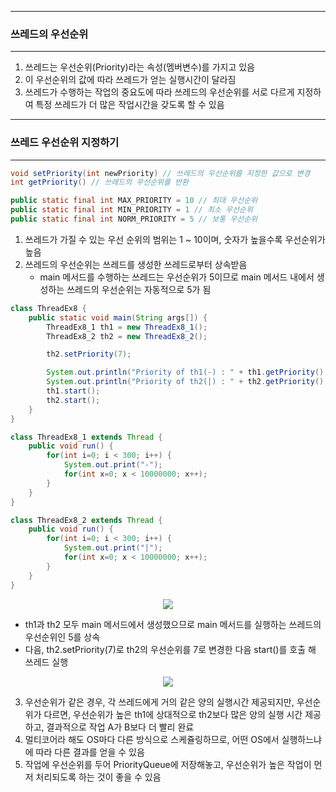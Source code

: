 -----
### 쓰레드의 우선순위
-----
1. 쓰레드는 우선순위(Priority)라는 속성(멤버변수)를 가지고 있음
2. 이 우선순위의 값에 따라 쓰레드가 얻는 실행시간이 달라짐
3. 쓰레드가 수행하는 작업의 중요도에 따라 쓰레드의 우선순위를 서로 다르게 지정하여 특정 쓰레드가 더 많은 작업시간을 갖도록 할 수 있음

-----
### 쓰레드 우선순위 지정하기
-----
```java
void setPriority(int newPriority) // 쓰레드의 우선순위를 지정한 값으로 변경
int getPriority() // 쓰레드의 우선순위를 반환

public static final int MAX_PRIORITY = 10 // 최대 우선순위
public static final int MIN_PRIORITY = 1 // 최소 우선순위
public static final int NORM_PRIORITY = 5 // 보통 우선순위
```
1. 쓰레드가 가질 수 있는 우선 순위의 범위는 1 ~ 10이며, 숫자가 높을수록 우선순위가 높음
2. 쓰레드의 우선순위는 쓰레드를 생성한 쓰레드로부터 상속받음
   - main 메서드를 수행하는 쓰레드는 우선순위가 5이므로 main 메서드 내에서 생성하는 쓰레드의 우선순위는 자동적으로 5가 됨

```java
class ThreadEx8 {
	public static void main(String args[]) {
		ThreadEx8_1 th1 = new ThreadEx8_1();
		ThreadEx8_2 th2 = new ThreadEx8_2();

		th2.setPriority(7);

		System.out.println("Priority of th1(-) : " + th1.getPriority() );
		System.out.println("Priority of th2(|) : " + th2.getPriority() );
		th1.start();
		th2.start();
	}
}

class ThreadEx8_1 extends Thread {
	public void run() {
		for(int i=0; i < 300; i++) {
			System.out.print("-");
			for(int x=0; x < 10000000; x++);
		}
	}
}

class ThreadEx8_2 extends Thread {
	public void run() {
		for(int i=0; i < 300; i++) {
			System.out.print("|");
			for(int x=0; x < 10000000; x++);
		}
	}
}
```
<div align="center">
<img src="https://github.com/sooyounghan/Java/assets/34672301/3783d60b-4da1-4214-92d8-7304e1fa71a2">
</div>

  - th1과 th2 모두 main 메서드에서 생성했으므로 main 메서드를 실행하는 쓰레드의 우선순위인 5를 상속
  - 다음, th2.setPriority(7)로 th2의 우선순위를 7로 변경한 다음 start()를 호출 해 쓰레드 실행

<div align="center">
<img src="https://github.com/sooyounghan/Java/assets/34672301/f6e67f20-2df8-4c3b-92c2-54d5ea1ec181">
</div>

3. 우선순위가 같은 경우, 각 쓰레드에게 거의 같은 양의 실행시간 제공되지만, 우선순위가 다르면, 우선순위가 높은 th1에 상대적으로 th2보다 많은 양의 실행 시간 제공하고, 결과적으로 작업 A가 B보다 더 빨리 완료
4. 멀티코어라 해도 OS마다 다른 방식으로 스케쥴링하므로, 어떤 OS에서 실행하느냐에 따라 다른 결과를 얻을 수 있음
5. 작업에 우선순위를 두어 PriorityQueue에 저장해놓고, 우선순위가 높은 작업이 먼저 처리되도록 하는 것이 좋을 수 있음
